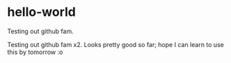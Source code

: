 # hello-world
Testing out github fam.

Testing out github fam x2.
Looks pretty good so far; hope I can learn to use this by tomorrow :o

